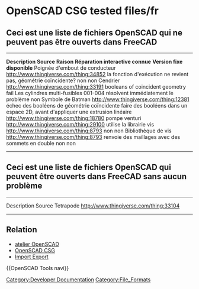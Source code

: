 # OpenSCAD CSG tested files/fr


## Ceci est une liste de fichiers OpenSCAD qui ne peuvent pas être ouverts dans FreeCAD 

  --------------------------------- ------------------------------------------ ------------------------------------------------------------------ --------------------------------------------------------------------------------- ------------------------------------------
  **Description**                   **Source**                                 **Raison**                                                         **Réparation interactive connue**                                                 **Version fixe disponible**
  Poignée d\'embout de conducteur   <http://www.thingiverse.com/thing:34852>   la fonction d\'exécution ne revient pas, géométrie coïncidente?    non                                                                               non
  Cendrier                          <http://www.thingiverse.com/thing:33191>   booleans of coincident geometry fail                               Les cylindres multi-fusibles 001-004 résolvent immédiatement le problème          non
  Symbole de Batman                 <http://www.thingiverse.com/thing:12381>   échec des booléens de géométrie coïncidente                        faire des booléens dans un espace 2D, avant d\'appliquer une extrusion linéaire   <http://www.thingiverse.com/thing:18780>
  pompe venturi                     <http://www.thingiverse.com/thing:29100>   utilise la librairie vis <http://www.thingiverse.com/thing:8793>   non                                                                               non
  Bibliothèque de vis               <http://www.thingiverse.com/thing:8793>    renvoie des maillages avec des sommets en double                   non                                                                               non
  --------------------------------- ------------------------------------------ ------------------------------------------------------------------ --------------------------------------------------------------------------------- ------------------------------------------

## Ceci est une liste de fichiers OpenSCAD qui peuvent être ouverts dans FreeCAD sans aucun problème 

  ------------- ------------------------------------------
  Description   Source
  Tetrapode     <http://www.thingiverse.com/thing:33104>
  ------------- ------------------------------------------

## Relation

-   [atelier OpenSCAD](OpenSCAD_Workbench/fr.md)
-   [OpenSCAD CSG](OpenSCAD_CSG/fr.md)
-   [Import Export](Import_Export/fr.md)

{{OpenSCAD Tools navi}}

[Category:Developer Documentation](Category:Developer_Documentation.md) [Category:File\_Formats](Category:File_Formats.md)
